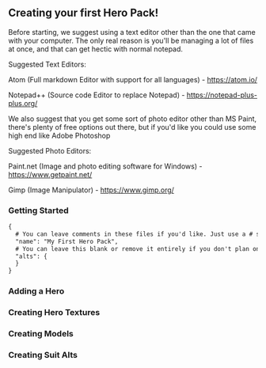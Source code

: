 ## Creating your first Hero Pack!

Before starting, we suggest using a text editor other than the one that came with your computer. The only real reason is you'll be managing a lot of files at once, and that can get hectic with normal notepad.

Suggested Text Editors:

Atom (Full markdown Editor with support for all languages) - https://atom.io/

Notepad++ (Source code Editor to replace Notepad) - https://notepad-plus-plus.org/

We also suggest that you get some sort of photo editor other than MS Paint, there's plenty of free options out there, but if you'd like you could use some high end like Adobe Photoshop

Suggested Photo Editors:

Paint.net (Image and photo editing software for Windows) - https://www.getpaint.net/

Gimp (Image Manipulator) - https://www.gimp.org/
### Getting Started
```markdown
{
  # You can leave comments in these files if you'd like. Just use a # so it's ignored during runtime.
  "name": "My First Hero Pack",
  # You can leave this blank or remove it entirely if you don't plan on adding in any suit alts.
  "alts": {
  }
}
```
### Adding a Hero

### Creating Hero Textures

### Creating Models

### Creating Suit Alts
